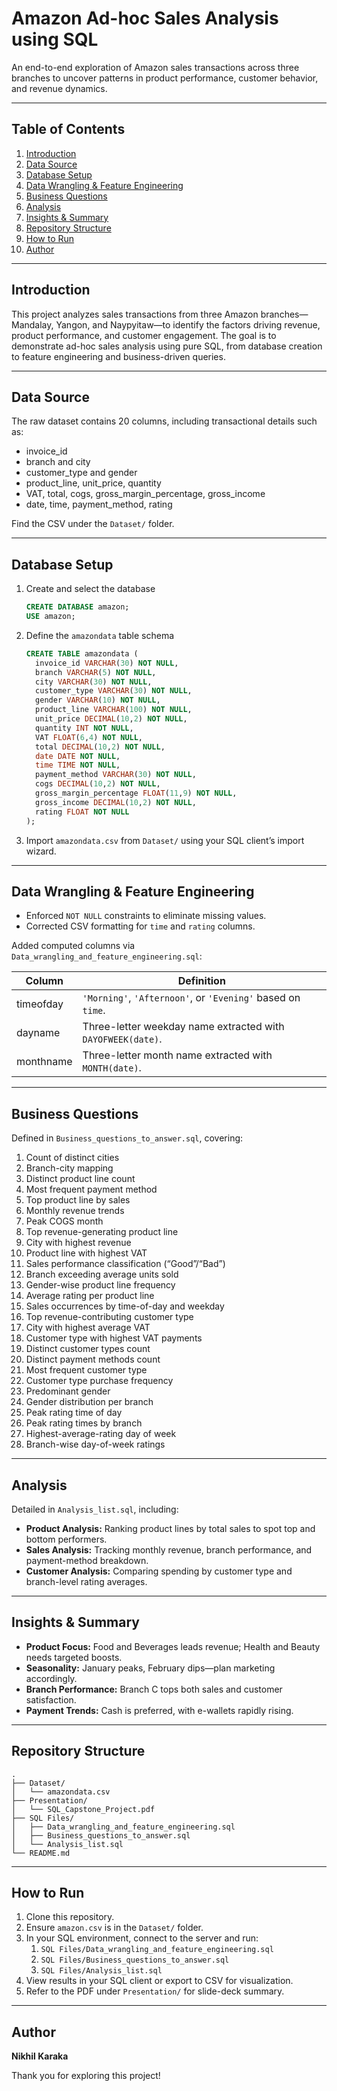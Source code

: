 # Amazon Ad-hoc Sales Analysis using SQL

An end-to-end exploration of Amazon sales transactions across three branches to uncover patterns in product performance, customer behavior, and revenue dynamics.

---

## Table of Contents

1. [Introduction](#introduction)  
2. [Data Source](#data-source)  
3. [Database Setup](#database-setup)  
4. [Data Wrangling & Feature Engineering](#data-wrangling--feature-engineering)  
5. [Business Questions](#business-questions)  
6. [Analysis](#analysis)  
7. [Insights & Summary](#insights--summary)  
8. [Repository Structure](#repository-structure)  
9. [How to Run](#how-to-run)  
10. [Author](#author)  

---

## Introduction

This project analyzes  sales transactions from three Amazon branches—Mandalay, Yangon, and Naypyitaw—to identify the factors driving revenue, product performance, and customer engagement. The goal is to demonstrate ad-hoc sales analysis using pure SQL, from database creation to feature engineering and business-driven queries.

---

## Data Source

The raw dataset contains 20 columns, including transactional details such as:

- invoice_id  
- branch and city  
- customer_type and gender  
- product_line, unit_price, quantity  
- VAT, total, cogs, gross_margin_percentage, gross_income  
- date, time, payment_method, rating  

Find the CSV under the `Dataset/` folder.

---

## Database Setup

1. Create and select the database  
   ```sql
   CREATE DATABASE amazon;
   USE amazon;
   ```

2. Define the `amazondata` table schema  
   ```sql
   CREATE TABLE amazondata (
     invoice_id VARCHAR(30) NOT NULL,
     branch VARCHAR(5) NOT NULL,
     city VARCHAR(30) NOT NULL,
     customer_type VARCHAR(30) NOT NULL,
     gender VARCHAR(10) NOT NULL,
     product_line VARCHAR(100) NOT NULL,
     unit_price DECIMAL(10,2) NOT NULL,
     quantity INT NOT NULL,
     VAT FLOAT(6,4) NOT NULL,
     total DECIMAL(10,2) NOT NULL,
     date DATE NOT NULL,
     time TIME NOT NULL,
     payment_method VARCHAR(30) NOT NULL,
     cogs DECIMAL(10,2) NOT NULL,
     gross_margin_percentage FLOAT(11,9) NOT NULL,
     gross_income DECIMAL(10,2) NOT NULL,
     rating FLOAT NOT NULL
   );
   ```

3. Import `amazondata.csv` from `Dataset/` using your SQL client’s import wizard.

---

## Data Wrangling & Feature Engineering

- Enforced `NOT NULL` constraints to eliminate missing values.  
- Corrected CSV formatting for `time` and `rating` columns.  

Added computed columns via `Data_wrangling_and_feature_engineering.sql`:

| Column    | Definition                                                                                 |
|-----------|--------------------------------------------------------------------------------------------|
| timeofday | `'Morning'`, `'Afternoon'`, or `'Evening'` based on `time`.                                 |
| dayname   | Three-letter weekday name extracted with `DAYOFWEEK(date)`.                                 |
| monthname | Three-letter month name extracted with `MONTH(date)`.                                       |

---

## Business Questions

Defined in `Business_questions_to_answer.sql`, covering:

1. Count of distinct cities  
2. Branch-city mapping  
3. Distinct product line count  
4. Most frequent payment method  
5. Top product line by sales  
6. Monthly revenue trends  
7. Peak COGS month  
8. Top revenue-generating product line  
9. City with highest revenue  
10. Product line with highest VAT  
11. Sales performance classification (“Good”/“Bad”)  
12. Branch exceeding average units sold  
13. Gender-wise product line frequency  
14. Average rating per product line  
15. Sales occurrences by time-of-day and weekday  
16. Top revenue-contributing customer type  
17. City with highest average VAT  
18. Customer type with highest VAT payments  
19. Distinct customer types count  
20. Distinct payment methods count  
21. Most frequent customer type  
22. Customer type purchase frequency  
23. Predominant gender  
24. Gender distribution per branch  
25. Peak rating time of day  
26. Peak rating times by branch  
27. Highest-average-rating day of week  
28. Branch-wise day-of-week ratings  

---

## Analysis

Detailed in `Analysis_list.sql`, including:

- **Product Analysis:** Ranking product lines by total sales to spot top and bottom performers.  
- **Sales Analysis:** Tracking monthly revenue, branch performance, and payment-method breakdown.  
- **Customer Analysis:** Comparing spending by customer type and branch-level rating averages.

---

## Insights & Summary

- **Product Focus:** Food and Beverages leads revenue; Health and Beauty needs targeted boosts.  
- **Seasonality:** January peaks, February dips—plan marketing accordingly.  
- **Branch Performance:** Branch C tops both sales and customer satisfaction.  
- **Payment Trends:** Cash is preferred, with e-wallets rapidly rising.

---

## Repository Structure

```
.
├── Dataset/
│   └── amazondata.csv
├── Presentation/
│   └── SQL_Capstone_Project.pdf
├── SQL Files/
│   ├── Data_wrangling_and_feature_engineering.sql
│   ├── Business_questions_to_answer.sql
│   └── Analysis_list.sql
└── README.md
```

---

## How to Run

1. Clone this repository.  
2. Ensure `amazon.csv` is in the `Dataset/` folder.  
3. In your SQL environment, connect to the server and run:
   1. `SQL Files/Data_wrangling_and_feature_engineering.sql`  
   2. `SQL Files/Business_questions_to_answer.sql`  
   3. `SQL Files/Analysis_list.sql`  
4. View results in your SQL client or export to CSV for visualization.  
5. Refer to the PDF under `Presentation/` for slide-deck summary.

---

## Author

**Nikhil Karaka**  

Thank you for exploring this project!
